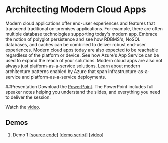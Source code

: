 # Architecting Modern Cloud Apps
Modern cloud applications offer end-user experiences and features that transcend traditional on-premises applications.  For example, there are often multiple database technologies supporting today's modern app.  Embrace the notion of polyglot persistence and see how RDBMS's, NoSQL databases, and caches can be combined to deliver robust end-user experiences.  Modern cloud apps today are also expected to be reachable regardless of the platform or device.  See how Azure's App Service can be used to expand the reach of your solutions.  Modern cloud apps are also not always just platform-as-a-service solutions.  Learn about modern architecture patterns enabled by Azure that span infrastructure-as-a-service and platform-as-a-service deployments.

##Presentation
Download the [PowerPoint](https://github.com/GSIAzureCOE/Modern-Apps/blob/master/todo.pptx).
The PowerPoint includes full speaker notes helping you understand the slides, and everything you need to deliver the session.

Watch the [video](https://gsiazurecoecontent.blob.core.windows.net/architecting-for-modern-apps/todo.mp4).

## Demos
1. Demo 1
[[source code](https://github.com/GSIAzureCOE/Modern-Apps/blob/master/todo)]
[[demo script](https://github.com/GSIAzureCOE/Modern-Apps/blob/master/todo.docx)]
[[video](https://gsiazurecoecontent.blob.core.windows.net/architecting-for-modern-apps/todo.mp4)]
